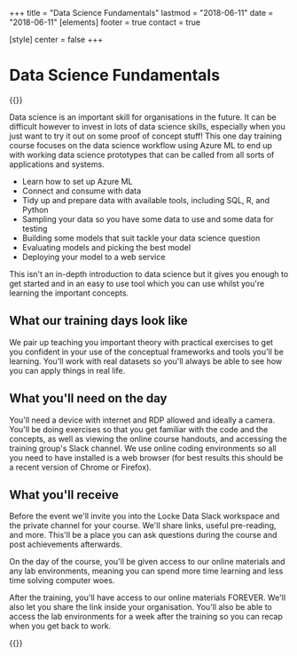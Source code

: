 +++
title = "Data Science Fundamentals"
lastmod = "2018-06-11"
date = "2018-06-11"
[elements]
  footer = true
  contact = true


[style]
  center = false
+++
# Data Science Fundamentals

{{<btn href="mailto://training@itsalocke.com" msg="Book now">}}

Data science is an important skill for organisations in the future. It can be difficult however to invest in lots of data science skills, especially when you just want to try it out on some proof of concept stuff! This one day training course focuses on the data science workflow using Azure ML to end up with working data science prototypes that can be called from all sorts of applications and systems.

- Learn how to set up Azure ML
- Connect and consume with data
- Tidy up and prepare data with available tools, including SQL, R, and Python
- Sampling your data so you have some data to use and some data for testing
- Building some models that suit tackle your data science question
- Evaluating models and picking the best model
- Deploying your model to a web service

This isn't an in-depth introduction to data science but it gives you enough to get started and in an easy to use tool which you can use whilst you're learning the important concepts.

## What our training days look like

We pair up teaching you important theory with practical exercises to get you confident in your use of the conceptual frameworks and tools you'll be learning. You'll work with real datasets so you'll always be able to see how you can apply things in real life.

## What you'll need on the day

You'll need a device with internet and RDP allowed and ideally a camera. You'll be doing exercises so that you get familiar with the code and the concepts, as well as viewing the online course handouts, and accessing the training group's Slack channel. We use online coding environments so all you need to have installed is a web browser (for best results this should be a recent version of Chrome or Firefox).

## What you'll receive

Before the event we'll invite you into the Locke Data Slack workspace and the private channel for your course. We'll share links, useful pre-reading, and more. This'll be a place you can ask questions during the course and post achievements afterwards.

On the day of the course, you'll be given access to our online materials and any lab environments, meaning you can spend more time learning and less time solving computer woes.

After the training, you'll have access to our online materials FOREVER. We'll also let you share the link inside your organisation. You'll also be able to access the lab environments for a week after the training so you can recap when you get back to work.



{{<btn href="mailto://training@itsalocke.com" msg="Book now">}}